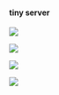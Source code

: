 
#### tiny server

![](https://i.imgur.com/sfwn6ah.png)

![](https://i.imgur.com/OF9p62q.png)

![](https://i.imgur.com/vk6FFBV.png)

![](https://i.imgur.com/u5x4VWt.png)

